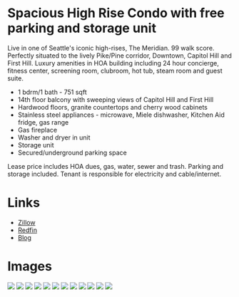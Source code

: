 # Spacious High Rise Condo with free parking and storage unit

Live in one of Seattle's iconic high-rises, The Meridian.  99 walk score.  Perfectly situated to the lively Pike/Pine corridor, Downtown, Capitol Hill and First Hill.  Luxury amenities in HOA building including 24 hour concierge, fitness center, screening room, clubroom, hot tub, steam room and guest suite.

* 1 bdrm/1 bath - 751 sqft
* 14th floor balcony with sweeping views of Capitol Hill and First Hill
* Hardwood floors, granite countertops and cherry wood cabinets
* Stainless steel appliances - microwave, Miele dishwasher, Kitchen Aid fridge, gas range
* Gas fireplace
* Washer and dryer in unit
* Storage unit
* Secured/underground parking space

Lease price includes HOA dues, gas, water, sewer and trash. Parking and storage included. Tenant is responsible for electricity and cable/internet.

# Links
* [Zillow](https://www.zillow.com/homedetails/1420-Terry-Ave-UNIT-1405-Seattle-WA-98101/60762418_zpid/?view=public)
* [Redfin](https://www.redfin.com/WA/Seattle/1420-Terry-Ave-98101/unit-1405/home/32692)
* [Blog](http://meridiancondorental.blogspot.com/)

# Images
![](img/1.jpg)
![](img/2.jpg)
![](img/3.jpg)
![](img/4.jpg)
![](img/5.jpg)
![](img/6.jpg)
![](img/7.jpg)
![](img/8.jpg)
![](img/9.jpg)
![](img/10.jpg)
![](img/11.jpg)
![](img/12.jpg)
